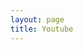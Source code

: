 ```yaml
---
layout: page
title: Youtube
---
```


<script>
  window.open("https://www.youtube.com/channel/UCy1iwGJsRq0Wp8oZSd1YpiQ");
</script>

